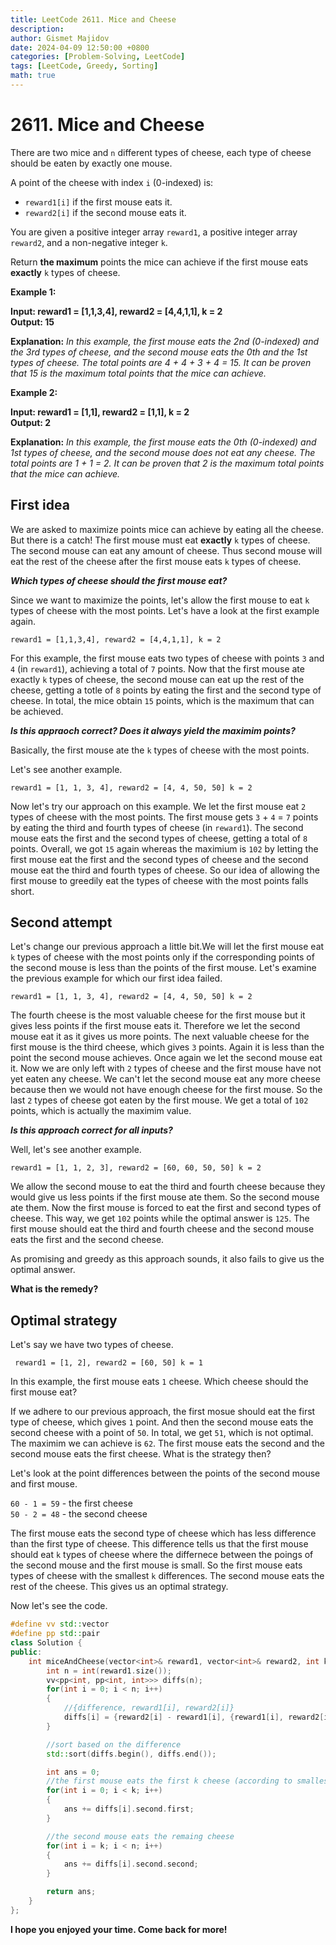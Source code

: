 ```yaml
---
title: LeetCode 2611. Mice and Cheese
description: 
author: Gismet Majidov
date: 2024-04-09 12:50:00 +0800
categories: [Problem-Solving, LeetCode]
tags: [LeetCode, Greedy, Sorting]
math: true
---
```


# 2611. Mice and Cheese

There are two mice and `n` different types of cheese, each type of cheese should be eaten by exactly one mouse.

A point of the cheese with index `i` (0-indexed) is:

- `reward1[i]` if the first mouse eats it.
- `reward2[i]` if the second mouse eats it.
  
You are given a positive integer array `reward1`, a positive integer array `reward2`, and a non-negative integer `k`.

Return **the maximum** points the mice can achieve if the first mouse eats **exactly** `k` types of cheese.

**Example 1:**

**Input: reward1 = [1,1,3,4], reward2 = [4,4,1,1], k = 2** <br/>
**Output: 15**

**Explanation:** *In this example, the first mouse eats the 2nd (0-indexed) and the 3rd types of cheese, and the second mouse eats the 0th and the 1st types of cheese.
The total points are 4 + 4 + 3 + 4 = 15.
It can be proven that 15 is the maximum total points that the mice can achieve.*

**Example 2:**

**Input: reward1 = [1,1], reward2 = [1,1], k = 2**<br/>
**Output: 2**

**Explanation:** *In this example, the first mouse eats the 0th (0-indexed) and 1st types of cheese, and the second mouse does not eat any cheese.
The total points are 1 + 1 = 2.
It can be proven that 2 is the maximum total points that the mice can achieve.*

## First idea

We are asked to maximize points mice can achieve by eating all the cheese.<br/>
But there is a catch! The first mouse must eat **exactly** `k` types of cheese. The second mouse can eat any amount of cheese. Thus second mouse will eat the rest of the cheese after the first mouse eats `k` types of cheese. 

***Which types of cheese should the first mouse eat?***  

Since we want to maximize the points, let's allow the first mouse to eat `k` types of cheese with the most points. Let's have a look at the first example again. 

`reward1 = [1,1,3,4], reward2 = [4,4,1,1], k = 2`

For this example, the first mouse eats two types of cheese with points `3` and `4` (in `reward1`), achieving a total of `7` points. Now that the first mouse ate exactly `k` types of cheese, the second mouse can eat up the rest of the cheese, getting a totle of `8` points by eating the first and the second type of cheese. In total, the mice obtain `15` points, which is the maximum that can be achieved. 

***Is this appraoch correct? Does it always yield the maximim points?***

Basically, the first mouse ate the `k` types of cheese with the most points.

Let's see another example. 

`reward1 = [1, 1, 3, 4], reward2 = [4, 4, 50, 50] k = 2`

Now let's try our approach on this example. We let the first mouse eat `2` types of cheese with the most points. The first mouse gets `3` + `4` = `7` points by eating the third and fourth types of cheese (in `reward1`). The second mouse eats the first and the second types of cheese, getting a total of `8` points. Overall, we got `15` again whereas the maximium is `102` by letting the first mouse eat the first and the second types of cheese and the second mouse eat the third and fourth types of cheese. So our idea of allowing the first mouse to greedily eat the types of cheese with the most points falls short.

## Second attempt

Let's change our previous approach a little bit.We will let the first mouse eat `k` types of cheese with the most points only if the corresponding points of the second mouse is less than the points of the first mouse. Let's examine the previous example for which our first idea failed. 

`reward1 = [1, 1, 3, 4], reward2 = [4, 4, 50, 50] k = 2`

The fourth cheese is the most valuable cheese for the first mouse but it gives less points if the first mouse eats it. Therefore we let the second mouse eat it as it gives us more points. The next valuable cheese for the first mouse is the third cheese, which gives `3` points. Again it is less than the point the second mouse achieves. Once again we let the second mouse eat it. Now we are only left with `2` types of cheese and the first mouse have not yet eaten any cheese. We can't let the second mouse eat any more cheese because then we would not have enough cheese for the first mouse. So the last `2` types of cheese got eaten by the first mouse. We get a total of `102` points, which is actually the maximim value. 

***Is this approach correct for all inputs?***

Well, let's see another example. 

`reward1 = [1, 1, 2, 3], reward2 = [60, 60, 50, 50] k = 2`

We allow the second mouse to eat the third and fourth cheese because they would give us less points if the first mouse ate them. So the second mouse ate them. Now the first mouse is forced to eat the first and second types of cheese. This way, we get `102` points while the optimal answer is `125`. The first mouse should eat the third and fourth cheese and the second mouse eats the first and the second cheese.

As promising and greedy as this approach sounds, it also fails to give us the optimal answer. 

**What is the remedy?**

## Optimal strategy

Let's say we have two types of cheese. 

` reward1 = [1, 2], reward2 = [60, 50] k = 1`

In this example, the first mouse eats `1` cheese. Which cheese should the first mouse eat?

If we adhere to our previous approach, the first mosue should eat the first type of cheese, which gives `1` point. And then the second mouse eats the second cheese with a point of `50`. In total, we get `51`, which is not optimal. The maximim we can achieve is `62`. The first mouse eats the second and the second mouse eats the first cheese. What is the strategy then?

Let's look at the point differences between the points of the second mouse and first mouse.

`60 - 1 = 59` - the first cheese<br/>
`50 - 2 = 48` - the second cheese

The first mouse eats the second type of cheese which has less difference than the first type of cheese. This difference tells us that the first mouse should eat `k` types of cheese where the differnece between the poings of the second mouse and the first mouse is small. So the first mouse eats types of cheese with the smallest `k` differences. The second mouse eats the rest of the cheese. This gives us an optimal strategy.

Now let's see the code.

```cpp
#define vv std::vector
#define pp std::pair
class Solution {
public:
    int miceAndCheese(vector<int>& reward1, vector<int>& reward2, int k) {
        int n = int(reward1.size());
        vv<pp<int, pp<int, int>>> diffs(n);
        for(int i = 0; i < n; i++)
        {
            //{difference, reward1[i], reward2[i]}
            diffs[i] = {reward2[i] - reward1[i], {reward1[i], reward2[i]}};
        }

        //sort based on the difference
        std::sort(diffs.begin(), diffs.end());

        int ans = 0;
        //the first mouse eats the first k cheese (according to smallest difference)
        for(int i = 0; i < k; i++)
        {
            ans += diffs[i].second.first;
        }

        //the second mouse eats the remaing cheese
        for(int i = k; i < n; i++)
        {
            ans += diffs[i].second.second;
        }

        return ans;
    }
};
```

**I hope you enjoyed your time. Come back for more!**